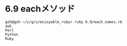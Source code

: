 # 6.9 eachメソッド

```
goh@goh ~/s/g/u/enjoyable_ruby> ruby 6.9/each_names.rb
awk
Perl
Python
Ruby
```

